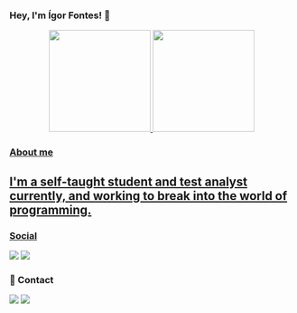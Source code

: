 ### Hey, I'm Ígor Fontes! 👋

<div align="center">
  <a href="https://github.com/IgorDoCanto">
  <img height="180em" src="https://github-readme-stats.vercel.app/api?username=IgorDoCanto&show_icons=true&theme=dark&include_all_commits=true&count_private=true"/>
  <img height="180em" src="https://github-readme-stats.vercel.app/api/top-langs/?username=IgorDoCanto&layout=compact&langs_count=7&theme=dark"/>
</div>

 
### About me
I'm a self-taught student and test analyst currently, and working to break into the world of programming.
- 
  
### Social

<div> 
  <a href="https://www.linkedin.com/in/igorfonteslink/" target="_blank"><img src="https://img.shields.io/badge/LinkedIn-0077B5?style=for-the-badge&logo=linkedin&logoColor=white" target="_blank"></a>
  <a href="https://instagram.com/igorfvc" target="_blank"><img src="https://img.shields.io/badge/-Instagram-%23E4405F?style=for-the-badge&logo=instagram&logoColor=white" target="_blank"></a>
 </div>
  
### 📱 Contact
  <div>
    <a href = "mailto:igorfontes22@outlook.com"><img src="https://img.shields.io/badge/Microsoft_Outlook-0078D4?style=for-the-badge&logo=microsoft-outlook&logoColor=white" target="_blank"></a>  
    <a href = "https://t.me/igordocanto"><img src="https://img.shields.io/badge/Telegram-2CA5E0?style=for-the-badge&logo=telegram&logoColor=white" target="_blank"></a>  
  </div>
